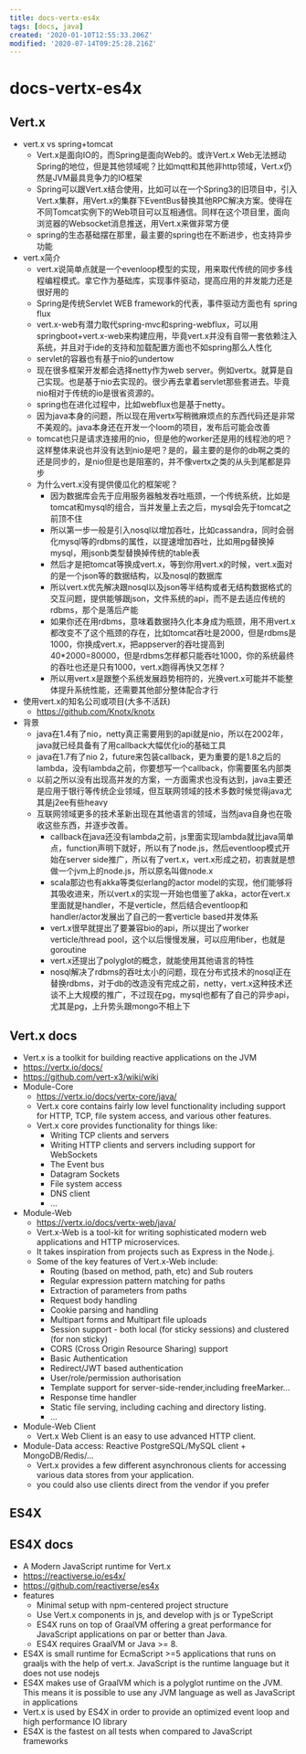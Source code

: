 ```yaml
---
title: docs-vertx-es4x
tags: [docs, java]
created: '2020-01-10T12:55:33.206Z'
modified: '2020-07-14T09:25:28.216Z'
---
```


# docs-vertx-es4x

## Vert.x

- vert.x vs spring+tomcat
  - Vert.x是面向IO的，而Spring是面向Web的。或许Vert.x Web无法撼动Spring的地位，但是其他领域呢？比如mqtt和其他非http领域，Vert.x仍然是JVM最具竞争力的IO框架
  - Spring可以跟Vert.x结合使用，比如可以在一个Spring3的旧项目中，引入Vert.x集群，用Vert.x的集群下EventBus替换其他RPC解决方案。使得在不同Tomcat实例下的Web项目可以互相通信。同样在这个项目里，面向浏览器的Websocket消息推送，用Vert.x来做非常方便
  - spring的生态基础摆在那里，最主要的spring也在不断进步，也支持异步功能
- vert.x简介
  - vert.x说简单点就是一个evenloop模型的实现，用来取代传统的同步多线程编程模式。拿它作为基础库，实现事件驱动，提高应用的并发能力还是很好用的
  - Spring是传统Servlet WEB framework的代表，事件驱动方面也有 spring flux
  - vert.x-web有潜力取代spring-mvc和spring-webflux，可以用springboot+vert.x-web来构建应用，毕竟vert.x并没有自带一套依赖注入系统，并且对于ide的支持和加载配置方面也不如spring那么人性化
  - servlet的容器也有基于nio的undertow
  - 现在很多框架开发都会选择netty作为web server。例如vertx。就算是自己实现。也是基于nio去实现的。很少再去拿着servlet那些套进去。毕竟nio相对于传统的io是很省资源的。
  - spring也在进化过程中，比如webflux也是基于netty。
  - 因为java本身的问题，所以现在用vertx写稍微麻烦点的东西代码还是非常不美观的。java本身还在开发一个loom的项目，发布后可能会改善
  - tomcat也只是请求连接用的nio，但是他的worker还是用的线程池的吧？这样整体来说也并没有达到nio是吧？是的，最主要的是你的db啊之类的还是同步的，是nio但是也是阻塞的，并不像vertx之类的从头到尾都是异步
  - 为什么vert.x没有提供傻瓜化的框架呢？
    - 因为数据库会先于应用服务器触发吞吐瓶颈，一个传统系统，比如是tomcat和mysql的组合，当并发量上去之后，mysql会先于tomcat之前顶不住
    - 所以第一步一般是引入nosql以增加吞吐，比如cassandra，同时会弱化mysql等的rdbms的属性，以提速增加吞吐，比如用pg替换掉mysql，用jsonb类型替换掉传统的table表
    - 然后才是把tomcat等换成vert.x，等到你用vert.x的时候，vert.x面对的是一个json等的数据结构，以及nosql的数据库
    - 所以vert.x优先解决跟nosql以及json等半结构或者无结构数据格式的交互问题，提供能够跟json，文件系统的api，而不是去适应传统的rdbms，那个是落后产能
    - 如果你还在用rdbms，意味着数据持久化本身成为瓶颈，用不用vert.x都改变不了这个瓶颈的存在，比如tomcat吞吐是2000，但是rdbms是1000，你换成vert.x，把appserver的吞吐提高到40*2000=80000，但是rdbms怎样都只能吞吐1000，你的系统最终的吞吐也还是只有1000，vert.x跑得再快又怎样？
    - 所以用vert.x是跟整个系统发展趋势相符的，光换vert.x可能并不能整体提升系统性能，还需要其他部分整体配合才行
- 使用vert.x的知名公司或项目(大多不活跃)
  - https://github.com/Knotx/knotx
- 背景
  - java在1.4有了nio，netty真正需要用到的api就是nio，所以在2002年，java就已经具备有了用callback大幅优化io的基础工具
  - java在1.7有了nio 2，future来包装callback，更为重要的是1.8之后的lambda，没有lambda之前，你要想写一个callback，你需要匿名内部类
  - 以前之所以没有出现高并发的方案，一方面需求也没有达到，java主要还是应用于银行等传统企业领域，但互联网领域的技术多数时候觉得java尤其是j2ee有些heavy
  - 互联网领域更多的技术革新出现在其他语言的领域，当然java自身也在吸收这些东西，并逐步改善。
    - callback在java还没有lambda之前，js里面实现lambda就比java简单点，function声明下就好，所以有了node.js，然后eventloop模式开始在server side推广，所以有了vert.x，vert.x形成之初，初衷就是想做一个jvm上的node.js，所以原名叫做node.x
    - scala那边也有akka等类似erlang的actor model的实现，他们能够将其吸收进来，所以vert.x的实现一开始也借鉴了akka，actor在vert.x里面就是handler，不是verticle，然后结合eventloop和handler/actor发展出了自己的一套verticle based并发体系
    - vert.x很早就提出了要兼容bio的api，所以提出了worker verticle/thread pool，这个以后慢慢发展，可以应用fiber，也就是goroutine
    - vert.x还提出了polyglot的概念，就能使用其他语言的特性
    - nosql解决了rdbms的吞吐太小的问题，现在分布式技术的nosql正在替换rdbms，对于db的改造没有完成之前，netty，vert.x这种技术还谈不上大规模的推广，不过现在pg，mysql也都有了自己的异步api，尤其是pg，上升势头跟mongo不相上下

## Vert.x docs

- Vert.x is a toolkit for building reactive applications on the JVM
- https://vertx.io/docs/
- https://github.com/vert-x3/wiki/wiki
- Module-Core
  - https://vertx.io/docs/vertx-core/java/
  - Vert.x core contains fairly low level functionality including support for HTTP, TCP, file system access, and various other features. 
  - Vert.x core provides functionality for things like:
    - Writing TCP clients and servers
    - Writing HTTP clients and servers including support for WebSockets
    - The Event bus
    - Datagram Sockets
    - File system access
    - DNS client
    - ...
- Module-Web
  - https://vertx.io/docs/vertx-web/java/
  - Vert.x-Web is a tool-kit for writing sophisticated modern web applications and HTTP microservices.
  - It takes inspiration from projects such as Express in the Node.j.
  - Some of the key features of Vert.x-Web include:
    - Routing (based on method, path, etc) and Sub routers
    - Regular expression pattern matching for paths
    - Extraction of parameters from paths
    - Request body handling
    - Cookie parsing and handling
    - Multipart forms and Multipart file uploads
    - Session support - both local (for sticky sessions) and clustered (for non sticky)   
    - CORS (Cross Origin Resource Sharing) support
    - Basic Authentication
    - Redirect/JWT based authentication
    - User/role/permission authorisation
    - Template support for server-side-render,including freeMarker...
    - Response time handler
    - Static file serving, including caching and directory listing.
    - ...
- Module-Web Client
  - Vert.x Web Client is an easy to use advanced HTTP client.
- Module-Data access: Reactive PostgreSQL/MySQL client + MongoDB/Redis/...
  - Vert.x provides a few different asynchronous clients for accessing various data stores from your application.
  - you could also use clients direct from the vendor if you prefer 

## ES4X 

## ES4X docs

- A Modern JavaScript runtime for Vert.x
- https://reactiverse.io/es4x/
- https://github.com/reactiverse/es4x
- features
  - Minimal setup with npm-centered project structure  
  - Use Vert.x components in js, and develop with js or TypeScript
  - ES4X runs on top of GraalVM offering a great performance for JavaScript applications on par or better than Java.
  - ES4X requires GraalVM or Java >= 8.
- ES4X is small runtime for EcmaScript >=5 applications that runs on graaljs with the help of vert.x. JavaScript is the runtime language but it does not use nodejs
- ES4X makes use of GraalVM which is a polyglot runtime on the JVM. This means it is possible to use any JVM language as well as JavaScript in applications
- Vert.x is used by ES4X in order to provide an optimized event loop and high performance IO library
- ES4X is the fastest on all tests when compared to JavaScript frameworks
